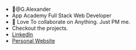 - 👋@G.Alexander
- App Academy Full Stack Web Developer
- 💞️ Love To collaborate on Anything. Just PM me.
- Checkout the projects.
- [LinkedIn](www.linkedin.com/in/gabriel-deane)
- [Personal Website](https://gabrdean.github.io "Personal Website")


<!---
gabrdean/gabrdean is a ✨ special ✨ repository because its `README.md` (this file) appears on your GitHub profile.
You can click the Preview link to take a look at your changes.
--->
